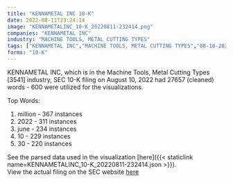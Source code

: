 ```yaml
---
title: "KENNAMETAL INC 10-K"
date: 2022-08-11T23:24:14
image: "KENNAMETALINC_10-K_20220811-232414.png"
companies: "KENNAMETAL INC"
industry: "MACHINE TOOLS, METAL CUTTING TYPES"
tags: ["KENNAMETAL INC","MACHINE TOOLS, METAL CUTTING TYPES","08-10-2022","10-K"]
forms: "10-K"
---
```

KENNAMETAL INC, which is in the Machine Tools, Metal Cutting Types [3541] industry, SEC 10-K filing on August 10, 2022 had 27657 (cleaned) words - 600 were utilized for the visualizations.

Top Words:
1. million - 367 instances
2. 2022 - 311 instances
3. june - 234 instances
4. 10 - 229 instances
5. 30 - 220 instances


See the parsed data used in the visualization [here]({{< staticlink name=KENNAMETALINC_10-K_20220811-232414.json >}}).  
View the actual filing on the SEC website [here](https://www.sec.gov/Archives/edgar/data/55242/0000055242-22-000039.txt)